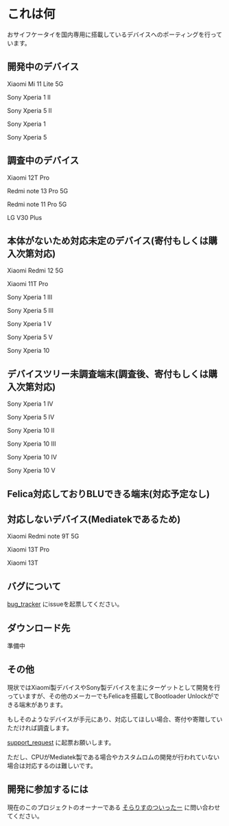 # これは何

おサイフケータイを国内専用に搭載しているデバイスへのポーティングを行っています。

## 開発中のデバイス

Xiaomi Mi 11 Lite 5G

Sony Xperia 1 II

Sony Xperia 5 II

Sony Xperia 1

Sony Xperia 5

## 調査中のデバイス

Xiaomi 12T Pro

Redmi note 13 Pro 5G

Redmi note 11 Pro 5G

LG V30 Plus

## 本体がないため対応未定のデバイス(寄付もしくは購入次第対応)

Xiaomi Redmi 12 5G

Xiaomi 11T Pro

Sony Xperia 1 III

Sony Xperia 5 III

Sony Xperia 1 V

Sony Xperia 5 V

Sony Xperia 10

## デバイスツリー未調査端末(調査後、寄付もしくは購入次第対応)

Sony Xperia 1 IV

Sony Xperia 5 IV

Sony Xperia 10 II

Sony Xperia 10 III

Sony Xperia 10 IV

Sony Xperia 10 V

## Felica対応しておりBLUできる端末(対応予定なし)




## 対応しないデバイス(Mediatekであるため)

Xiaomi Redmi note 9T 5G

Xiaomi 13T Pro

Xiaomi 13T


## バグについて

[bug_tracker](https://github.com/felica-droid/bug_tracker) にissueを起票してください。

## ダウンロード先

準備中

## その他

現状ではXiaomi製デバイスやSony製デバイスを主にターゲットとして開発を行っていますが、その他のメーカーでもFelicaを搭載してBootloader Unlockができる端末があります。

もしそのようなデバイスが手元にあり、対応してほしい場合、寄付や寄贈していただければ調査します。

[support_request](https://github.com/felica-droid/support_request) に起票お願いします。



ただし、CPUがMediatek製である場合やカスタムロムの開発が行われていない場合は対応するのは難しいです。

## 開発に参加するには

現在のこのプロジェクトのオーナーである
[そらりすのついったー](https://x.com/soralis_0912)
に問い合わせてください。

